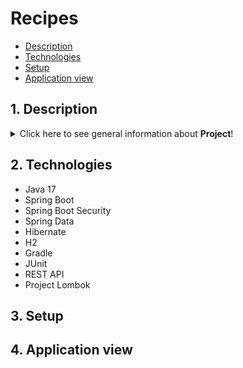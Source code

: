 # Recipes
* [Description](#description)
* [Technologies](#technologies)
* [Setup](#setup)
* [Application view](#application-view)

## 1. Description

<details>
<summary>Click here to see general information about <b>Project</b>!</summary>
A multi-user web application that allows storing, retrieving, updating and deleting recipes. Each user can search for recipes by category or name. The serivce           supports registration process and allows users (after logon) to add their own recipes and to update, delete and search this recipes by ID.
</details>

## 2. Technologies

<ul>
  <li>Java 17</li>
  <li>Spring Boot</li>
  <li>Spring Boot Security</li>
  <li>Spring Data</li>
  <li>Hibernate</li>
  <li>H2</li>
  <li>Gradle</li>
  <li>JUnit</li>
  <li>REST API</li>
  <li>Project Lombok</li>
</ul>

## 3. Setup

## 4. Application view


